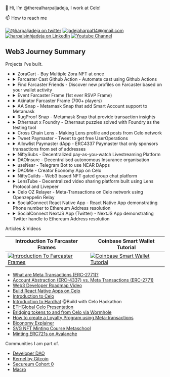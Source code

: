 👋 Hi, I’m @therealharpaljadeja, I work at Celo!

📫 How to reach me
<br>
<br>
<a href="https://twitter.com/HarpalJadeja11">![@harpaljadeja on twitter](https://img.shields.io/badge/Twitter-1DA1F2?style=for-the-badge&logo=twitter&logoColor=white)</a>
<a href="mailto:jadejaharpal14@gmail.com">![jadejaharpal14@gmail.com](https://img.shields.io/badge/Gmail-D14836?style=for-the-badge&logo=gmail&logoColor=white)</a>
<a href="https://www.linkedin.com/in/harpalsinhjadeja/">![harpalsinhjadeja on LinkedIn](https://img.shields.io/badge/LinkedIn-0077B5?style=for-the-badge&logo=linkedin&logoColor=white)</a>
<a href="https://www.youtube.com/channel/UCIqQqnmSm3ERdGYHA8Z8HyQ">![Youtube Channel](https://img.shields.io/badge/YouTube-FF0000?style=for-the-badge&logo=youtube&logoColor=white)</a>

## Web3 Journey Summary

Projects I've built.

-   <details>
    <summary>ZoraCart - Buy Multiple Zora NFT at once</summary>

    -   <details>
        <summary>How it's made</summary>

        -   Coinbase Smart Wallet
        -   Plasmo
        -   Zora Protocol SDK

        </details>

    -   <details>
        <summary>My Contribution</summary>

        -   Solo dev on the project!

        </details>

    -   <details>
        <summary>Links</summary>

        -   [Repo](https://github.com/therealharpaljadeja/zora-cart-extension)
        -   [Demo Video](https://www.youtube.com/watch?v=KtniX7MEfgU&ab_channel=HarpalsinhJadeja)

        </details>

    </details>

-   <details>
    <summary>Farcaster Cast Github Action  - Automate cast using Github Actions</summary>

    -   <details>
        <summary>How it's made</summary>

        -   GitHub CI
        -   Neynar

        </details>

    -   <details>
        <summary>My Contribution</summary>

        -   Solo dev on the project!

        </details>

    -   <details>
        <summary>Links</summary>

        -   [Action](https://github.com/marketplace/actions/cast-to-farcaster)

        </details>

    </details>

-   <details>
    <summary>Find Farcaster Friends - Discover new profiles on Farcaster based on your wallet activity</summary>

    -   <details>
        <summary>How it's made</summary>

        -   Farcaster Frame
        -   Next.js
        -   Neynar
        -   Redis
        -   Airstack

        </details>

    -   <details>
        <summary>My Contribution</summary>

        -   Solo dev on the project!

        </details>

    -   <details>
        <summary>Links</summary>

        -   [Farcaster Frame](https://warpcast.com/harpaljadeja/0x1e5a7cde)
        -   [Repo](https://github.com/therealharpaljadeja/find-farcaster-friends)

        </details>

    </details>

-   <details>
    <summary>Event Farcaster Frame (1st ever RSVP Frame)</summary>

    -   <details>
        <summary>How it's made</summary>

        -   Farcaster Frame
        -   Next.js
        -   Redis

        </details>

    -   <details>
        <summary>My Contribution</summary>

        -   Solo dev on the project!

        </details>

    -   <details>
        <summary>Links</summary>

        -   [Farcaster Frame](https://warpcast.com/harpaljadeja/0x91fa6b14)
        -   [Repo](https://github.com/therealharpaljadeja/farcaster-event-frame)

        </details>

    </details>

-   <details>
    <summary>Akinator Farcaster Frame (700+ players)</summary>

    -   <details>
        <summary>How it's made</summary>

        -   Farcaster Frame
        -   Next.js
        -   Redis

        </details>

    -   <details>
        <summary>My Contribution</summary>

        -   Solo dev on the project!

        </details>

    -   <details>
        <summary>Links</summary>

        -   [Farcaster Frame](https://warpcast.com/harpaljadeja/0xa4ff1e6b)
        -   [Repo](https://github.com/therealharpaljadeja/akinator-farcaster-frame)

        </details>

    </details>

-   <details>
    <summary>AA Snap - Metamask Snap that add Smart Account support to Metamask</summary>

    -   <details>
        <summary>How it's made</summary>

        -   Metamask Snaps
        -   Pimlico
        -   Thirdweb

        </details>

    -   <details>
        <summary>My Contribution</summary>

        -   Solo dev on the project!

        </details>

    -   <details>
        <summary>References & Docs</summary>

        -   [Metamask Snaps Docs](https://docs.metamask.io/snaps/)
        -   [Pimlico Docs](https://docs.pimlico.io/)

        </details>

    -   <details>
        <summary>Links</summary>

        -   [Demo Video](https://youtu.be/youK9nQQHGY?si=d9xZ7u71_qG8wpg5)
        -   [Repo](https://github.com/therealharpaljadeja/aa-snap-builders-demo)

        </details>

    </details>

-   <details>
    <summary>RugProof Snap - Metamask Snap that provide transaction insights</summary>

    -   <details>
        <summary>How it's made</summary>

        -   Metamask Snaps
        -   Alchemy SDK

        </details>

    -   <details>
        <summary>My Contribution</summary>

        -   Solo dev on the project!

        </details>

    -   <details>
        <summary>References & Docs</summary>

        -   [Metamask Snaps Docs](https://docs.metamask.io/snaps/)
        -   [Alchemy SDK Docs](https://docs.alchemy.com/reference/simulation)

        </details>

    -   <details>
        <summary>Links</summary>

        -   [Demo Video](https://youtu.be/cRoX2DapSVw?si=XQdpSifbTzaKWmz7)
        -   [Repo](https://github.com/therealharpaljadeja/rugproof-snap)

        </details>

    </details>

-   <details>
    <summary>Ethernaut x Foundry - Ethernaut puzzles solved with Foundry as the testing tool</summary>

    -   <details>
        <summary>Links</summary>

        -   [Repo](https://github.com/therealharpaljadeja/ethernaut-x-foundry)

        </details>

    </details>

-   <details>
    <summary>Cross Chain Lens - Making Lens profile and posts from Celo network</summary>

    -   <details>
        <summary>How it's made</summary>

        -   Lens SDK
        -   Wormhole

        </details>

    -   <details>
        <summary>My Contribution</summary>

        -   Solo dev on the project!

        </details>

    -   <details>
        <summary>References & Docs</summary>

        -   [Lens SDK](https://github.com/lens-protocol/lens-sdk)
        -   [Wormhole Relayer](https://docs.wormhole.com/wormhole/quick-start/cross-chain-dev/automatic-relayer)

        </details>

    -   <details>
        <summary>Links</summary>

        -   [Github](https://github.com/therealharpaljadeja/cross-chain-lens)
        -   [Profile Created via Celo](https://testnet.lenster.xyz/u/celowormholedemo1)
        -   [Demo Video](https://drive.google.com/file/d/1h4xOlEqg1Wb1I0P4itntBjSysAYJtAZl/preview)

        </details>

    </details>

-   <details>
    <summary>Tweet Paymaster - Tweet to get free UserOperations</summary>

    -   <details>
        <summary>How it's made</summary>

        -   Alchemy AA SDK
        -   Twitter API v2

        </details>

    -   <details>
        <summary>My Contribution</summary>

        -   Solo dev on the project!

        </details>

    -   <details>
        <summary>References & Docs</summary>

        -   [Alchemy AA](https://docs.alchemy.com/docs/account-abstraction-overview)
        -   [ERC4337](https://eips.ethereum.org/EIPS/eip-4337)

        </details>

    -   <details>
        <summary>Links</summary>
                        
        -   [Github](https://github.com/therealharpaljadeja/tweet-paymaster)
        -   [Try](https://tweet-paymaster.vercel.app)
                        
        </details>

    </details>

-   <details>
    <summary>Allowlist Paymaster dApp - ERC4337 Paymaster that only sponsors transactions from set of addresses</summary>

    -   <details>
        <summary>How it's made</summary>

        -   ThirdWeb Smart Wallet
        -   Celo
        </details>

    -   <details>
        <summary>My Contribution</summary>

        -   Solo dev on the project!

        </details>

    -   <details>
        <summary>References & Docs</summary>

        -   [ThirdWeb](https://portal.thirdweb.com/wallet/smart-wallet)
        -   [ERC4337](https://eips.ethereum.org/EIPS/eip-4337)

        </details>

    -   <details>
        <summary>Links</summary>

        -   [Github](https://github.com/celo-academy/allowlist-paymaster-dapp)

        </details>

    </details>

-   <details>

    <summary>NiftySubs - Decentralized pay-as-you-watch Livestreaming Platform</summary>

    -   <details>
        <summary>How it's made</summary>

        -   SuperFluid (Streaming Money on-chain)
        -   Unlock Protocol (Token Gate content)
        -   Voodfy (Voodfy uses Filecoin combined with IPFS to store your videos reliably and securely. We use it for live video streaming)
        -   Solidity
        -   IPFS (IPFS PubSub for chat feature and orbitdb for storing data)
        -   Textile ThreadDB

        </details>

    -   <details>
        <summary>My Contribution</summary>

        -   Wrote Smart Contracts for Integration of SuperFluid and Unlock Protocol.
        -   Frontend using Chakra UI and ReactJS.
        -   Chat Interface using IPFS pubsub.
        -   Fundraising Contract and Widget
        -   SuperChat functionality
        -   Code to generate stream details from Voodfy.

        </details>

    -   <details>
        <summary>References & Docs</summary>

        -   [SuperFluid Docs](https://docs.superfluid.finance/superfluid/resources/archived-tutorials-docs/frontend-+-nodejs)
        -   [Unlock Protocol Docs](https://docs.unlock-protocol.com/unlock/)
        -   [OrbitDB](https://github.com/orbitdb/orbit-db/blob/main/API.md)
        -   [Voodfy](https://github.com/Voodfy/docs)
        -   [Solidity](https://docs.soliditylang.org/en/v0.8.13/)
        -   [Chakra UI](https://chakra-ui.com/guides/first-steps)

        </details>

    -   <details>
        <summary>Links</summary>

        -   [ETHGlobal Showcase Link](https://showcase.ethglobal.com/hackmoney2021/niftysubs)
        -   [Github](https://github.com/NiftySubs)
        -   [Demo Video](https://www.youtube.com/watch?v=skJes2cwNTI)
        </details>

    </details>

-   <details>

    <summary>DAOInsure - Decentralised autonomous Insurance organisation</summary>

    -   <details>

        <summary>How it's made</summary>

        -   SuperFluid (Streaming Money on-chain)
        -   Solidity
        -   IPFS (IPFS PubSub for chat feature and orbitdb for storing data)
        -   Textile ThreadDB
        -   Chainlink External Adapters
        -   OpenWeather API
        -   Slate
        -   The Graph
        -   Polygon

        </details>

    -   <details>
        <summary>My Contribution</summary>

        -   Frontend for the application using Chakra UI (Initiaing Claims, Claims Feed, Voting and Dashboard)
        -   Data visualisation representing the insurance premium paid by each member.
        -   Graph to get on-chain information regarding which user paid how much premium.

        </details>

    -   <details>
        <summary>References & Docs</summary>

        -   [SuperFluid Docs](https://docs.superfluid.finance/superfluid/resources/archived-tutorials-docs/frontend-+-nodejs)
        -   [Chainlink External Adapters](https://docs.chain.link/docs/external-adapters/)
        -   [Solidity](https://docs.soliditylang.org/en/v0.8.13/)
        -   [Chakra UI](https://chakra-ui.com/guides/first-steps)
        -   [Graph Docs](https://thegraph.com/docs/en/)

        </details>

    -   <details>
        <summary>Links</summary>

        -   [Devfolio Showcase Link](https://devfolio.co/projects/daoinsure-1e0c)
        -   [Github](https://github.com/DAOInsure)
        -   [Demo Video](https://youtu.be/jEcHdgvRxXA)

        </details>

    </details>

-   <details>
    <summary>useNear - Telegram Bot to use NEAR DApps
    </summary>

    -   <details>
        <summary>How it's made</summary>

        -   Telegram API
        -   Telegraf Library.
        -   NFT.Storage
        -   Mintbase SDK
        -   near-api-js

        </details>

    -   <details>
        <summary>My Contribution</summary>

        -   Connect wallet to telegram bot.
        -   Send NEAR token from telegram bot.
        -   Mint NFT on NEAR blockchain using Telegram Commands.
        -   Create a Mintbase Minters only group using Telegram bot.
        -   Adding proposal to Sputnik DAO using the Telegram bot.

        </details>

    -   <details>
        <summary>References & Docs</summary>

        -   [NEAR-API-JS](https://docs.near.org/docs/api/javascript-library)
        -   [Minting NFTs on NEAR](https://github.com/near-examples/NFT)
        -   [Mintbase Docs](https://docs.mintbase.io/ethereum/developers)
        -   [NFT.Storage Docs](https://nft.storage/docs/)
        -   [Sputnik DAO](https://github.com/near-daos/sputnik-dao-contract)

        </details>

    -   <details>
        <summary>Links</summary>

        -   [Github](https://github.com/useNear/useNear_bot)
        -   [Demo Video](https://www.youtube.com/watch?v=RgF_9sZ5bSQ)
        </details>

    </details>

-   <details>
    <summary>DAOMe - Creator Economy App on Celo
    </summary>

    -   <details>
        <summary>How it's made</summary>

        -   Solidity
        -   React Native (Mobile app) / React (web app)
        -   Pinata SDK
        -   Hardhat
        -   Celo Blockchain
        -   WalletConnect (Mobile App)

        </details>

    -   <details>
        <summary>My Contribution</summary>

        -   Built the Web Interface from Scratch.
        -   Built the Mobile App from Scratch.
        -   Integration of App with Valora Testnet Wallet.
        -   Minting NFTs using Valora Wallet.
        -   Smart contracts for Creators Registry, Creator's Contact and Marketplace Contract.
        -   Test Scripts, Deploy Scripts
        </details>

    -   <details>
        <summary>References & Docs</summary>

        -   [Celo Docs](https://docs.celo.org/)
        -   [WalletConnect Docs](https://docs.walletconnect.com/)
        -   [Diamond Pattern EIP](https://eips.ethereum.org/EIPS/eip-2535)
        -   [Hardhat Docs](https://hardhat.org/getting-started/)
        -   [React Native Docs](https://reactnative.dev/docs/getting-started)

        </details>

    -   <details>
        <summary>Links</summary>

        -   [WebApp Github](https://github.com/therealharpaljadeja/daome)
        -   [Mobile App Github](https://github.com/therealharpaljadeja/daome-celo-dapp)
        -   [Demo Video](https://www.youtube.com/watch?v=VZGs_hDdqnY)
        -   [Devpost Showcase](https://devpost.com/software/daome)
        </details>

    </details>

-   <details>
    <summary>NiftyGuilds - Web3 based NFT gated group chat platform
    </summary>

    -   <details>
        <summary>How it's made</summary>

        -   NextJS
        -   Covalent APIs
        -   Textile ThreadDB

        </details>

    -   <details>
        <summary>My Contribution</summary>

        -   Built the Web Interface from Scratch using NextJS.
        -   Querying Covalent NFT APIs for NFT portfolio information of an address.
        -   Automatic Group creation based on NFTs in the wallet using Textile ThreadDB.

        </details>

    -   <details>
        <summary>References & Docs</summary>

        -   [Textile ThreadDB](https://docs.textile.io/threads/)
        -   [Covalent APIs](https://www.covalenthq.com/docs/)

        </details>

    -   <details>
        <summary>Links</summary>

        -   [Github](https://github.com/therealharpaljadeja/niftyguilds)
        -   [Demo Video](https://www.youtube.com/watch?v=e1P4UkhLc0A)
        -   [ETHGlobal Showcase](https://showcase.ethglobal.com/buildquest/niftyguilds-j058z)

        </details>

    </details>

-   <details>
    <summary>LensTube - Decentralized video sharing platform built using Lens Protocol and Livepeer
    </summary>

    -   <details>
        <summary>How it's made</summary>

        -   Lens Protocol
        -   Livepeer
        -   NextJS

        </details>

    -   <details>
        <summary>My Contribution</summary>

        -   Built the Web Interface from Scratch using NextJS.
        -   Using Lens API for creating profiles, creating publications on top of profiles, collecting publications, explore publications, follow-unfollow and activate-deactive follow modules along with approved currencies.
        -   Livepeer integration to upload video and mint Video NFTs which in turn become publication under a profile.
        -   Multi-profile support.

        </details>

    -   <details>
        <summary>References & Docs</summary>

        -   [Lens API](https://docs.lens.dev/docs)
        -   [Livepeer Docs](https://livepeer.com/docs/guides)
        -   [Metamask Docs](https://docs.metamask.io/guide/)

        </details>

    -   <details>
        <summary>Links</summary>

        -   [Github](https://github.com/LensLive/lenstube)
        -   [Live App (under development)](https://lenslive.vercel.app/)
        -   [ETHGlobal Showcase](https://showcase.ethglobal.com/lfgrow/lenstube-82rue)

        </details>

    </details>

-   <details>
    <summary>Celo OZ Relayer - Meta-Transactions on Celo network using Openzeppelin Relay</summary>

    -   <details>
        <summary>How it's made</summary>

        -   OpenZepplin Relay & Autotask
        -   Celo
        -   ReactJS

        </details>

    -   <details>
        <summary>My Contribution</summary>

        -   Scripts to construct the message to be signed
        -   Script for Relay validation logic, basically what conditions need to be satisfied in order to get transaction sponsorship
        -   Write and Deploy smart contract that support Meta-Transaction

        </details>

    -   <details>
        <summary>References & Docs</summary>

        -   [Openzeppelin Relay](https://docs.openzeppelin.com/defender/relay)
        -   [Openzeppelin Autotask](https://docs.openzeppelin.com/defender/autotasks)
        -   [ERC2771](https://eips.ethereum.org/EIPS/eip-2771)

        </details>

    -   <details>
        <summary>Links</summary>

        -   [Github](https://github.com/therealharpaljadeja/celo-meta-tx-using-openzeppelin-relayer/tree/main)

        </details>

    </details>

-   <details>
    <summary>SocialConnect React Native App - React Native App demonstrating Phone number to Ethereum Address resolution</summary>

    -   <details>
        <summary>How it's made</summary>

        -   SocialConnect
        -   React Native

        </details>

    -   <details>
        <summary>My Contribution</summary>

        -   Solo dev on the project!

        </details>

    -   <details>
        <summary>References & Docs</summary>

        -   [SocialConnect](https://github.com/celo-org/SocialConnect)

        </details>

    -   <details>
        <summary>Links</summary>

        -   [Github](https://github.com/celo-org/SocialConnect-ReactNative-Demo)

        </details>

    </details>

-   <details>
    <summary>SocialConnect NextJS App (Twitter) - NextJS App demonstrating Twitter handle to Ethereum Address resolution</summary>

    -   <details>
        <summary>How it's made</summary>

        -   SocialConnect
        -   Twitter API v2
        -   NextAuth
        -   NextJS

        </details>

    -   <details>
        <summary>My Contribution</summary>

        -   Solo dev on the project!

        </details>

    -   <details>
        <summary>References & Docs</summary>

        -   [SocialConnect](https://github.com/celo-org/SocialConnect)
        -   [Twitter API](https://developer.twitter.com/en/docs/twitter-api/users/lookup/introduction)
        -   [NextAuth](https://next-auth.js.org/getting-started/client)

        </details>

    -   <details>
        <summary>Links</summary>

        -   [Github](https://github.com/celo-org/SocialConnect-Twitter-Server-Side)
        -   [Demo Video](https://github.com/celo-org/SocialConnect-Twitter/assets/38040789/ab7cfd0c-3b83-45f4-990c-0143c9d9033a)

        </details>

    </details>

Articles & Videos

| Introduction To Farcaster Frames                                                                                                 | Coinbase Smart Wallet Tutorial                                                                                                 |
| -------------------------------------------------------------------------------------------------------------------------------- | ------------------------------------------------------------------------------------------------------------------------------ |
| [![Introduction To Farcaster Frames](https://img.youtube.com/vi/gMG9hYevFtA/0.jpg)](https://www.youtube.com/watch?v=gMG9hYevFtA) | [![Coinbase Smart Wallet Tutorial](https://img.youtube.com/vi/ReDpcUJMz5g/0.jpg)](https://www.youtube.com/watch?v=ReDpcUJMz5g) |

-   [What are Meta Transactions (ERC-2771)?](https://www.alchemy.com/overviews/meta-transactions)
-   [Account Abstraction (ERC-4337) vs. Meta Transactions (ERC-2771)](https://www.alchemy.com/overviews/4337-vs-2771)
-   [Web3 Developer Roadmap Video](https://www.youtube.com/watch?v=q54j35z3fPQ)
-   [Build React Native Apps on Celo](https://medium.com/celodevelopers/celo-composer-react-native-easily-build-react-native-dapps-on-celo-bdc57080772f)
-   [Introduction to Celo](https://www.youtube.com/watch?v=HQ3FRZiuPfI)
-   [Introduction to Hardhat](https://www.youtube.com/watch?v=W7nGdHKcIFw) @Build with Celo Hackathon
-   [ETHGlobal Celo Presentation](https://www.youtube.com/watch?v=5sgNDf9olJ8)
-   [Bridging tokens to and from Celo via Wormhole](https://medium.com/celodevelopers/bridging-token-to-and-from-celo-via-wormhole-83cae48dfcff)
-   [How to create a Loyalty Program using Meta-transactions](https://medium.com/celodevelopers/how-to-create-a-loyalty-program-using-meta-transactions-686ae036b976)
-   [Biconomy Explainer](https://chisel-quality-501.notion.site/All-you-need-to-know-about-Biconomy-82cd8281ad9a4fb6afc815e3fc28c793)
-   [SVG NFT Minting Course Metaschool](https://metaschool.so/courses/create-a-horoscope-web3-nft-application)
-   [Minting ERC721s on Avalanche](https://docs.avax.network/build/tutorials/tutorials-contest/how-to-mint-erc721-using-openzeppelin/tutorial)

Communities I am part of.

-   [Developer DAO](https://www.developerdao.com/)
-   [Kernel by Gitcoin](https://www.kernel.community/en)
-   [Secureum Cohort 0](https://www.secureum.xyz/)
-   [Macro](https://0xmacro.com/)

<!---
therealharpaljadeja/therealharpaljadeja is a ✨ special ✨ repository because its `README.md` (this file) appears on your GitHub profile.
You can click the Preview link to take a look at your changes.
--->
